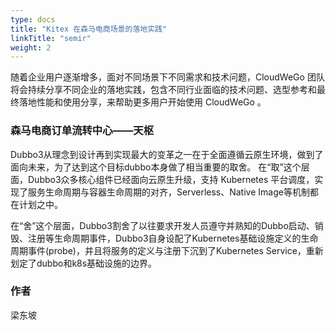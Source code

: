 ```yaml
---
type: docs
title: "Kitex 在森马电商场景的落地实践"
linkTitle: "semir"
weight: 2
---
```


随着企业用户逐渐增多，面对不同场景下不同需求和技术问题，CloudWeGo 团队将会持续分享不同企业的落地实践，包含不同行业面临的技术问题、选型参考和最终落地性能和使用分享，来帮助更多用户开始使用 CloudWeGo 。

### 森马电商订单流转中心——天枢
Dubbo3从理念到设计再到实现最大的变革之一在于全面遵循云原生环境，做到了面向未来，为了达到这个目标dubbo本身做了相当重要的取舍。
在“取”这个层面，Dubbo3众多核心组件已经面向云原生升级，支持 Kubernetes 平台调度，实现了服务生命周期与容器生命周期的对齐，Serverless、Native Image等机制都在计划之中。

在“舍”这个层面，Dubbo3割舍了以往要求开发人员遵守并熟知的Dubbo启动、销毁、注册等生命周期事件，Dubbo3自身设配了Kubernetes基础设施定义的生命周期事件(probe)，并且将服务的定义与注册下沉到了Kubernetes Service，重新划定了dubbo和k8s基础设施的边界。



### 作者
梁东坡
